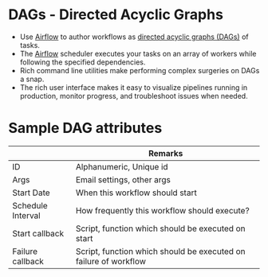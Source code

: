 # DAGs - Directed Acyclic Graphs
- Use [Airflow](ApacheAirflow.md) to author workflows as [directed acyclic graphs (DAGs)](https://github.com/apache/airflow) of tasks.
- The [Airflow]() scheduler executes your tasks on an array of workers while following the specified dependencies.
- Rich command line utilities make performing complex surgeries on DAGs a snap.
- The rich user interface makes it easy to visualize pipelines running in production, monitor progress, and troubleshoot issues when needed.

# Sample DAG attributes

|                   | Remarks                                                          |
|-------------------|------------------------------------------------------------------|
| ID                | Alphanumeric, Unique id                                          |
| Args              | Email settings, other args                                       |
| Start Date        | When this workflow should start                                  |
| Schedule Interval | How frequently this workflow should execute?                     |
| Start callback    | Script, function which should be executed on start               |
| Failure callback  | Script, function which should be executed on failure of workflow |